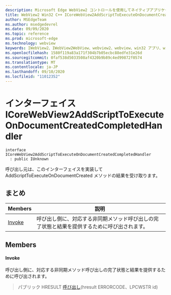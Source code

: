 ```yaml
---
description: Microsoft Edge WebView2 コントロールを使用してネイティブアプリケーションに web 技術 (HTML、CSS、JavaScript) を埋め込む
title: WebView2 Win32 C++ ICoreWebView2AddScriptToExecuteOnDocumentCreatedCompletedHandler
author: MSEdgeTeam
ms.author: msedgedevrel
ms.date: 09/09/2020
ms.topic: reference
ms.prod: microsoft-edge
ms.technology: webview
keywords: IWebView2、IWebView2WebView、webview2、webview、win32 アプリ、win32、edge、ICoreWebView2、ICoreWebView2Controller、browser control、edge html、ICoreWebView2AddScriptToExecuteOnDocumentCreatedCompletedHandler
ms.openlocfilehash: 1580f119a83a171f304b7b05ecbc88edfe31e26d
ms.sourcegitcommit: 0faf538d5033508af4320b9b89c4ed99872f0574
ms.translationtype: MT
ms.contentlocale: ja-JP
ms.lasthandoff: 09/10/2020
ms.locfileid: "11012352"
---
```

# インターフェイス ICoreWebView2AddScriptToExecuteOnDocumentCreatedCompletedHandler 

```
interface ICoreWebView2AddScriptToExecuteOnDocumentCreatedCompletedHandler
  : public IUnknown
```

呼び出し元は、このインターフェイスを実装して AddScriptToExecuteOnDocumentCreated メソッドの結果を受け取ります。

## まとめ

 Members                        | 説明
--------------------------------|---------------------------------------------
[Invoke](#invoke) | 呼び出し側に、対応する非同期メソッド呼び出しの完了状態と結果を提供するために呼び出されます。

## Members

#### Invoke 

呼び出し側に、対応する非同期メソッド呼び出しの完了状態と結果を提供するために呼び出されます。

> パブリック HRESULT [呼び出し](#invoke)(hresult ERRORCODE、LPCWSTR id)

